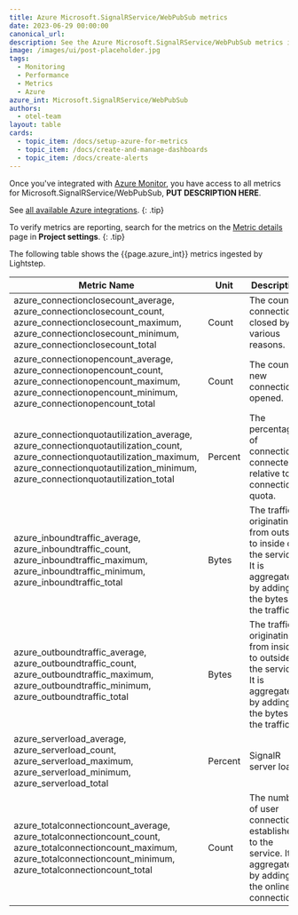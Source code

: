 ```yaml
---
title: Azure Microsoft.SignalRService/WebPubSub metrics
date: 2023-06-29 00:00:00
canonical_url:
description: See the Azure Microsoft.SignalRService/WebPubSub metrics ingested by Lightstep Observability
image: /images/ui/post-placeholder.jpg
tags:
  - Monitoring
  - Performance
  - Metrics
  - Azure
azure_int: Microsoft.SignalRService/WebPubSub
authors:
  - otel-team
layout: table
cards:
  - topic_item: /docs/setup-azure-for-metrics
  - topic_item: /docs/create-and-manage-dashboards
  - topic_item: /docs/create-alerts
---
```

Once you've integrated with [Azure Monitor](/docs/setup-azure-for-metrics), you have access to all metrics for Microsoft.SignalRService/WebPubSub, **PUT DESCRIPTION HERE**. 

See [all available Azure integrations](/docs/azure-metrics).
{: .tip}

To verify metrics are reporting, search for the metrics on the [Metric details](/docs/manage-metric-details) page in **Project settings**.
{: .tip}

The following table shows the {{page.azure_int}} metrics ingested by Lightstep.
<table class="table-aws">
<colgroup><col span="1" style="width: 35%;" /><col span="1" style="width: 15%;" /><col span="1" style="width: 35%;" /></colgroup>
  <thead>
    <th>Metric Name</th>
    <th>Unit</th>
    <th>Description</th>
  </thead>
  <tr>
    <td>azure_connectionclosecount_average, azure_connectionclosecount_count, azure_connectionclosecount_maximum, azure_connectionclosecount_minimum, azure_connectionclosecount_total</td>
    <td>Count</td>
    <td>The count of connections closed by various reasons.</td>
  </tr>
  <tr>
    <td>azure_connectionopencount_average, azure_connectionopencount_count, azure_connectionopencount_maximum, azure_connectionopencount_minimum, azure_connectionopencount_total</td>
    <td>Count</td>
    <td>The count of new connections opened.</td>
  </tr>
  <tr>
    <td>azure_connectionquotautilization_average, azure_connectionquotautilization_count, azure_connectionquotautilization_maximum, azure_connectionquotautilization_minimum, azure_connectionquotautilization_total</td>
    <td>Percent</td>
    <td>The percentage of connection connected relative to connection quota.</td>
  </tr>
  <tr>
    <td>azure_inboundtraffic_average, azure_inboundtraffic_count, azure_inboundtraffic_maximum, azure_inboundtraffic_minimum, azure_inboundtraffic_total</td>
    <td>Bytes</td>
    <td>The traffic originating from outside to inside of the service. It is aggregated by adding all the bytes of the traffic.</td>
  </tr>
  <tr>
    <td>azure_outboundtraffic_average, azure_outboundtraffic_count, azure_outboundtraffic_maximum, azure_outboundtraffic_minimum, azure_outboundtraffic_total</td>
    <td>Bytes</td>
    <td>The traffic originating from inside to outside of the service. It is aggregated by adding all the bytes of the traffic.</td>
  </tr>
  <tr>
    <td>azure_serverload_average, azure_serverload_count, azure_serverload_maximum, azure_serverload_minimum, azure_serverload_total</td>
    <td>Percent</td>
    <td>SignalR server load.</td>
  </tr>
  <tr>
    <td>azure_totalconnectioncount_average, azure_totalconnectioncount_count, azure_totalconnectioncount_maximum, azure_totalconnectioncount_minimum, azure_totalconnectioncount_total</td>
    <td>Count</td>
    <td>The number of user connections established to the service. It is aggregated by adding all the online connections.</td>
  </tr>
</table>
